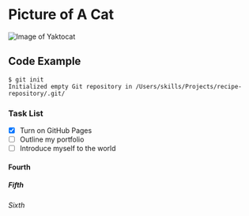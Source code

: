 # Picture of A Cat
![Image of Yaktocat](https://octodex.github.com/images/yaktocat.png)
## Code Example
```
$ git init
Initialized empty Git repository in /Users/skills/Projects/recipe-repository/.git/
```
### Task List
- [x] Turn on GitHub Pages
- [ ] Outline my portfolio
- [ ] Introduce myself to the world
#### Fourth
##### Fifth
###### Sixth
